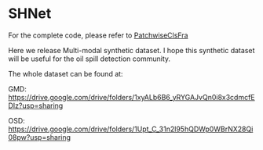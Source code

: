 # SHNet

For the complete code, please refer to [PatchwiseClsFra](https://github.com/quanweiliu/PatchwiseClsFra)


Here we release Multi-modal synthetic dataset. I hope this synthetic dataset will be useful for the oil spill detection community.

The whole dataset can be found at: 

GMD: https://drive.google.com/drive/folders/1xyALb6B6_yRYGAJvQn0i8x3cdmcfEDIz?usp=sharing

OSD: https://drive.google.com/drive/folders/1Upt_C_31n2l95hQDWp0WBrNX28Qi08pw?usp=sharing
